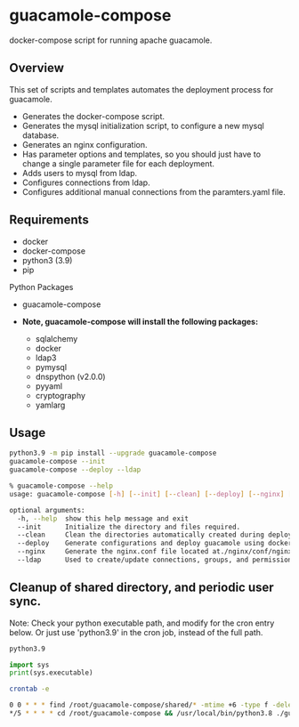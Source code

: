 # guacamole-compose
 docker-compose script for running apache guacamole.

## Overview

This set of scripts and templates automates the deployment process for guacamole.

- Generates the docker-compose script.
- Generates the mysql initialization script, to configure a new mysql database.
- Generates an nginx configuration.
- Has parameter options and templates, so you should just have to change a single parameter file for each deployment.
- Adds users to mysql from ldap.
- Configures connections from ldap.
- Configures additional manual connections from the paramters.yaml file.


## Requirements

- docker
- docker-compose
- python3 (3.9)
- pip

Python Packages
- guacamole-compose
  
- **Note, guacamole-compose will install the following packages:**
    - sqlalchemy
    - docker
    - ldap3
    - pymysql
    - dnspython (v2.0.0)
    - pyyaml
    - cryptography
    - yamlarg


## Usage
```bash
python3.9 -m pip install --upgrade guacamole-compose
guacamole-compose --init
guacamole-compose --deploy --ldap

% guacamole-compose --help
usage: guacamole-compose [-h] [--init] [--clean] [--deploy] [--nginx] [--ldap]

optional arguments:
  -h, --help  show this help message and exit
  --init      Initialize the directory and files required.
  --clean     Clean the directories automatically created during deployment.
  --deploy    Generate configurations and deploy guacamole using docker-compose.
  --nginx     Generate the nginx.conf file located at./nginx/conf/nginx.conf.
  --ldap      Used to create/update connections, groups, and permissions using ldap.
```


## Cleanup of shared directory, and periodic user sync.

Note: Check your python executable path, and modify for the cron entry below. Or just use 'python3.9' in the cron job, instead of the full path.

```bash
python3.9
```

```python
import sys
print(sys.executable)
```

```bash
crontab -e

0 0 * * * find /root/guacamole-compose/shared/* -mtime +6 -type f -delete
*/5 * * * * cd /root/guacamole-compose && /usr/local/bin/python3.8 ./guac-deploy.py --create_users
```

